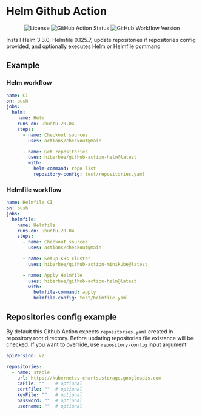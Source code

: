 # Helm Github Action

<p align="center">
  <img src="https://img.shields.io/github/license/hiberbee/github-action-helm?style=flat-square" alt="License">
  <img src="https://img.shields.io/github/workflow/status/hiberbee/github-action-helm/CI?label=github-actions&style=flat-square" alt="GitHub Action Status">
  <img src="https://img.shields.io/github/v/tag/hiberbee/github-action-helm?label=hiberbee%2Fgithub-action-helm&style=flat-square" alt="GitHub Workflow Version">
</p>

Install Helm 3.3.0, Helmfile 0.125.7, update repositories if repositories config provided, and optionally executes Helm or Helmfile command

## Example

### Helm workflow

```yaml
name: CI
on: push
jobs:
  helm:
    name: Helm
    runs-on: ubuntu-20.04
    steps:
      - name: Checkout sources
        uses: actions/checkout@main

      - name: Get repositories
        uses: hiberbee/github-action-helm@latest
        with:
          helm-command: repo list
          repository-config: test/repositories.yaml

```

### Helmfile workflow

```yaml
name: Helmfile CI
on: push
jobs:
  helmfile:
    name: Helmfile
    runs-on: ubuntu-20.04
    steps:
      - name: Checkout sources
        uses: actions/checkout@main

      - name: Setup K8s cluster
        uses: hiberbee/github-action-minikube@latest

      - name: Apply Helmfile
        uses: hiberbee/github-action-helm@latest
        with:
          helmfile-command: apply
          helmfile-config: test/helmfile.yaml
```

## Repositories config example

By default this Github Action expects `repositories.yaml` created in repository root directory.
Before updating repositories file existance will be checked.
If you want to override, use `repository-config` input argument

```yaml
apiVersion: v2

repositories:
  - name: stable
    url: https://kubernetes-charts.storage.googleapis.com
    caFile: ""    # optional
    certFile: ""  # optional
    keyFile: ""   # optional
    password: ""  # optional
    username: ""  # optional
```
